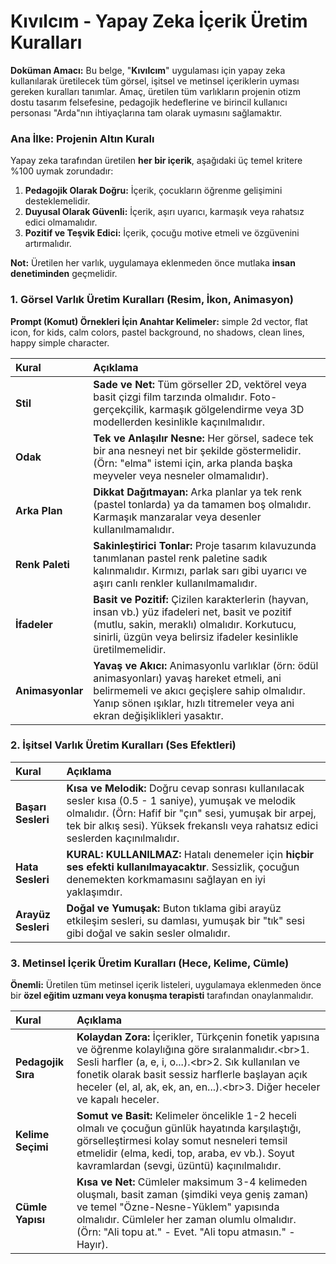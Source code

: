 # **Kıvılcım \- Yapay Zeka İçerik Üretim Kuralları**

**Doküman Amacı:** Bu belge, "**Kıvılcım**" uygulaması için yapay zeka kullanılarak üretilecek tüm görsel, işitsel ve metinsel içeriklerin uyması gereken kuralları tanımlar. Amaç, üretilen tüm varlıkların projenin otizm dostu tasarım felsefesine, pedagojik hedeflerine ve birincil kullanıcı personası "Arda"nın ihtiyaçlarına tam olarak uymasını sağlamaktır.

### **Ana İlke: Projenin Altın Kuralı**

Yapay zeka tarafından üretilen **her bir içerik**, aşağıdaki üç temel kritere %100 uymak zorundadır:

1. **Pedagojik Olarak Doğru:** İçerik, çocukların öğrenme gelişimini desteklemelidir.  
2. **Duyusal Olarak Güvenli:** İçerik, aşırı uyarıcı, karmaşık veya rahatsız edici olmamalıdır.  
3. **Pozitif ve Teşvik Edici:** İçerik, çocuğu motive etmeli ve özgüvenini artırmalıdır.

**Not:** Üretilen her varlık, uygulamaya eklenmeden önce mutlaka **insan denetiminden** geçmelidir.

### **1\. Görsel Varlık Üretim Kuralları (Resim, İkon, Animasyon)**

**Prompt (Komut) Örnekleri İçin Anahtar Kelimeler:** simple 2d vector, flat icon, for kids, calm colors, pastel background, no shadows, clean lines, happy simple character.

| Kural | Açıklama |
| :---- | :---- |
| **Stil** | **Sade ve Net:** Tüm görseller 2D, vektörel veya basit çizgi film tarzında olmalıdır. Foto-gerçekçilik, karmaşık gölgelendirme veya 3D modellerden kesinlikle kaçınılmalıdır. |
| **Odak** | **Tek ve Anlaşılır Nesne:** Her görsel, sadece tek bir ana nesneyi net bir şekilde göstermelidir. (Örn: "elma" istemi için, arka planda başka meyveler veya nesneler olmamalıdır). |
| **Arka Plan** | **Dikkat Dağıtmayan:** Arka planlar ya tek renk (pastel tonlarda) ya da tamamen boş olmalıdır. Karmaşık manzaralar veya desenler kullanılmamalıdır. |
| **Renk Paleti** | **Sakinleştirici Tonlar:** Proje tasarım kılavuzunda tanımlanan pastel renk paletine sadık kalınmalıdır. Kırmızı, parlak sarı gibi uyarıcı ve aşırı canlı renkler kullanılmamalıdır. |
| **İfadeler** | **Basit ve Pozitif:** Çizilen karakterlerin (hayvan, insan vb.) yüz ifadeleri net, basit ve pozitif (mutlu, sakin, meraklı) olmalıdır. Korkutucu, sinirli, üzgün veya belirsiz ifadeler kesinlikle üretilmemelidir. |
| **Animasyonlar** | **Yavaş ve Akıcı:** Animasyonlu varlıklar (örn: ödül animasyonları) yavaş hareket etmeli, ani belirmemeli ve akıcı geçişlere sahip olmalıdır. Yanıp sönen ışıklar, hızlı titremeler veya ani ekran değişiklikleri yasaktır. |

### **2\. İşitsel Varlık Üretim Kuralları (Ses Efektleri)**

| Kural | Açıklama |
| :---- | :---- |
| **Başarı Sesleri** | **Kısa ve Melodik:** Doğru cevap sonrası kullanılacak sesler kısa (0.5 \- 1 saniye), yumuşak ve melodik olmalıdır. (Örn: Hafif bir "çın" sesi, yumuşak bir arpej, tek bir alkış sesi). Yüksek frekanslı veya rahatsız edici seslerden kaçınılmalıdır. |
| **Hata Sesleri** | **KURAL: KULLANILMAZ:** Hatalı denemeler için **hiçbir ses efekti kullanılmayacaktır**. Sessizlik, çocuğun denemekten korkmamasını sağlayan en iyi yaklaşımdır. |
| **Arayüz Sesleri** | **Doğal ve Yumuşak:** Buton tıklama gibi arayüz etkileşim sesleri, su damlası, yumuşak bir "tık" sesi gibi doğal ve sakin sesler olmalıdır. |

### **3\. Metinsel İçerik Üretim Kuralları (Hece, Kelime, Cümle)**

**Önemli:** Üretilen tüm metinsel içerik listeleri, uygulamaya eklenmeden önce bir **özel eğitim uzmanı veya konuşma terapisti** tarafından onaylanmalıdır.

| Kural | Açıklama |
| :---- | :---- |
| **Pedagojik Sıra** | **Kolaydan Zora:** İçerikler, Türkçenin fonetik yapısına ve öğrenme kolaylığına göre sıralanmalıdır.\<br\>1. Sesli harfler (a, e, i, o...).\<br\>2. Sık kullanılan ve fonetik olarak basit sessiz harflerle başlayan açık heceler (el, al, ak, ek, an, en...).\<br\>3. Diğer heceler ve kapalı heceler. |
| **Kelime Seçimi** | **Somut ve Basit:** Kelimeler öncelikle 1-2 heceli olmalı ve çocuğun günlük hayatında karşılaştığı, görselleştirmesi kolay somut nesneleri temsil etmelidir (elma, kedi, top, araba, ev vb.). Soyut kavramlardan (sevgi, üzüntü) kaçınılmalıdır. |
| **Cümle Yapısı** | **Kısa ve Net:** Cümleler maksimum 3-4 kelimeden oluşmalı, basit zaman (şimdiki veya geniş zaman) ve temel "Özne-Nesne-Yüklem" yapısında olmalıdır. Cümleler her zaman olumlu olmalıdır. (Örn: "Ali topu at." \- Evet. "Ali topu atmasın." \- Hayır). |

